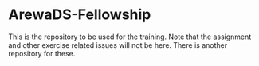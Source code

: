 # ArewaDS-Fellowship
This is the repository to be used for the training. Note that the assignment and other exercise related issues will not be here. There is another repository for these.
